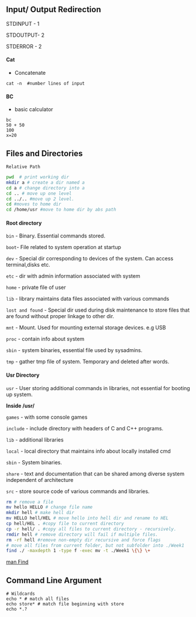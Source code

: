 ## Input/ Output Redirection

STDINPUT - 1

STDOUTPUT- 2

STDERROR - 2



#### Cat

- Concatenate

```
cat -n  #number lines of input
```



#### BC

- basic calculator

```
bc
50 + 50
100
x=20

```

## Files and Directories

`Relative Path`

```bash
pwd  # print working dir
mkdir a # create a dir named a
cd a # change directory into a
cd .. # move up one level
cd ../.. #move up 2 level.
cd #moves to home dir
cd /home/usr #move to home dir by abs path 
```

#### Root directory

`bin` - Binary. Essential commands stored.

`boot`- File related to system operation at startup

`dev` -  Special dir corresponding to devices of the system. Can access terminal,disks etc.

`etc` - dir with admin information associated with system

`home` - private file of user

`lib` - library maintains data files associated with various commands

`lost and found` - Special dir used during disk maintenance to store files that are found without proper linkage to other dir.

`mnt` - Mount. Used for mounting external storage devices. e.g USB

`proc` - contain info about system

`sbin` - system binaries, essential file used by sysadmins.

`tmp` - gather tmp file of system. Temporary and deleted after words.

#### Usr Directory

`usr` - User storing additional commands in libraries, not essential for booting up system.

**Inside /usr/**

`games` - with some console games

`include` - include directory with headers of C and C++ programs.

`lib` - additional libraries

`local` - local directory that maintains info about locally installed cmd

`sbin` - System binaries.

`share` - text and documentation that can be shared among diverse system independent of architecture

`src` - store source code of various commands and libraries.

```bash
rm # remove a file
mv hello HELLO # change file name
mkdir hell # make hell dir
mv HELLO hell/HEL # move hello into hell dir and rename to HEL
cp hell/HEL . #copy file to current directory
cp -r hell/ . #copy all files to current directory - recursively.
rmdir hell # remove directory will fail if multiple files.
rm -rf hell #remove non-empty dir recursive and force flags
# move all files from current folder, but not subfolder into ./Week1
find ./ -maxdepth 1 -type f -exec mv -t ./Week1 \{\} \+

```

[man Find](http://man7.org/linux/man-pages/man1/find.1.html)

## Command Line Argument

```
# Wildcards
echo * # match all files
echo store* # match file beginning with store
echo *.?
```

